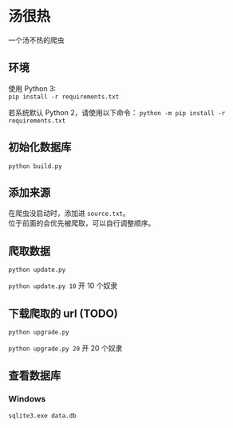 
# 汤很热

一个汤不热的爬虫

## 环境

使用 Python 3:  
`pip install -r requirements.txt`

若系统默认 Python 2，请使用以下命令：
`python -m pip install -r requirements.txt`

## 初始化数据库

`python build.py`

## 添加来源

在爬虫没启动时，添加进 `source.txt`。  
位于前面的会优先被爬取，可以自行调整顺序。

## 爬取数据

`python update.py`

`python update.py 10` 开 10 个奴隶

## 下载爬取的 url (TODO)

`python upgrade.py`

`python upgrade.py 20` 开 20 个奴隶

## 查看数据库

### Windows

`sqlite3.exe data.db`
